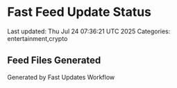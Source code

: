 # Fast Feed Update Status
Last updated: Thu Jul 24 07:36:21 UTC 2025
Categories: entertainment,crypto

## Feed Files Generated

Generated by Fast Updates Workflow
